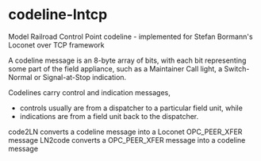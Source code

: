 # codeline-lntcp
Model Railroad Control Point codeline - implemented for Stefan Bormann's Loconet over TCP framework

A codeline message is an 8-byte array of bits, with each bit representing some part of the field appliance,
such as a Maintainer Call light, a Switch-Normal or Signal-at-Stop indication.

Codelines carry control and indication messages, 
* controls usually are from a dispatcher to a particular field unit, while 
* indications are from a field unit back to the dispatcher.

code2LN converts a codeline message into a Loconet OPC_PEER_XFER message
LN2code converts a OPC_PEER_XFER message into a codeline message
